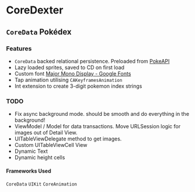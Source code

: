 #  CoreDexter
## `CoreData` Pokédex

### Features

* `CoreData` backed relational persistence. Preloaded from [PokeAPI](https://pokeapi.co)
* Lazy loaded sprites, saved to CD on first load
* Custom font [Major Mono Display - Google Fonts](https://fonts.google.com/specimen/Major+Mono+Display)
* Tap animation utilising `CAKeyframesAnimation`
* Int extension to create 3-digit pokemon index strings

### TODO
* Fix async background mode. should be smooth and do everything in the background!
* ViewModel / Model for data transactions. Move URLSession logic for images out of Detail View.
* UITableViewDelegate method to get images.
* Custom UITableViewCell View
* Dynamic Text
* Dynamic height cells

#### Frameworks Used
`CoreData` `UIKit` `CoreAnimation`
